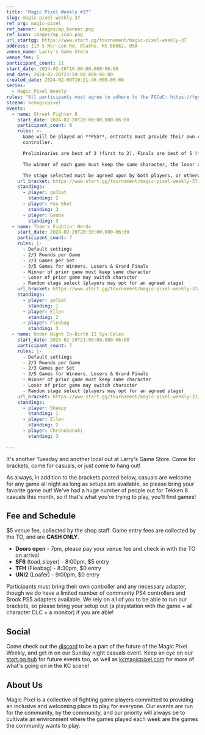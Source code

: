 ```yaml
---
title: "Magic Pixel Weekly #37"
slug: magic-pixel-weekly-37
ref_org: magic-pixel
ref_banner: images/mp_banner.png
ref_icon: images/mp_icon.png
url_startgg: https://www.start.gg/tournament/magic-pixel-weekly-37
address: 113 S Mur-Len Rd, Olathe, KS 66062, USA
venue_name: Larry's Game Store
venue_fee: 5
participant_count: 21
start_date: 2024-02-20T19:00:00.000-06:00
end_date: 2024-02-20T23:59:00.000-06:00
created_date: 2024-02-09T10:21:46.000-06:00
series:
  - Magic Pixel Weekly
rules: "All participants must agree to adhere to the FGCoC: https://fgcoc.com/"
stream: kcmagicpixel
events:
  - name: Street Fighter 6
    start_date: 2024-02-20T20:00:00.000-06:00
    participant_count: 9
    rules: >-
      Game will be played on **PS5**, entrants must provide their own compatible
      controller.  

      Preliminaries are best of 3 (first to 2). Finals are best of 5 (first to 3).  

      The winner of each game must keep the same character, the loser of that game may switch characters.  

      The stage selected must be agreed upon by both players, or otherwise selected at random.
    url_bracket: https://www.start.gg/tournament/magic-pixel-weekly-37/events/street-fighter-6/brackets/1578290/2365125
    standings:
      - player: golbat
        standing: 2
      - player: Fox-Shot
        standing: 3
      - player: Gooba
        standing: 3
  - name: Them's Fightin' Herds
    start_date: 2024-02-20T20:30:00.000-06:00
    participant_count: 7
    rules: |-
      - Default settings
      - 2/3 Rounds per Game
      - 2/3 Games per Set
      - 3/5 Games for Winners, Losers & Grand Finals
      - Winner of prior game must keep same character
      - Loser of prior game may switch character
      - Random stage select (players may opt for an agreed stage)
    url_bracket: https://www.start.gg/tournament/magic-pixel-weekly-37/events/them-s-fightin-herds/brackets/1578289/2365124
    standings:
      - player: golbat
        standing: 1
      - player: Ellen
        standing: 2
      - player: Fleabag
        standing: 3
  - name: Under Night In-Birth II Sys:Celes
    start_date: 2024-02-20T21:00:00.000-06:00
    participant_count: 7
    rules: |-
      - Default settings
      - 2/3 Rounds per Game
      - 2/3 Games per Set
      - 3/5 Games for Winners, Losers & Grand Finals
      - Winner of prior game must keep same character
      - Loser of prior game may switch character
      - Random stage select (players may opt for an agreed stage)
    url_bracket: https://www.start.gg/tournament/magic-pixel-weekly-37/events/under-night-in-birth-ii-sys-celes/brackets/1578300/2365135
    standings:
      - player: Sheepy
        standing: 1
      - player: Ellen
        standing: 2
      - player: ChronoSanaki
        standing: 3

---
```


It's another Tuesday and another local out at Larry's Game Store. Come for brackets, come for casuals, or just come to hang out!

As always, in addition to the brackets posted below, casuals are welcome for any game all night as long as setups are available, so please bring your favorite game out! We've had a huge number of people out for Tekken 8 casuals this month, so if that's what you're trying to play, you'll find games!

## Fee and Schedule
$5 venue fee, collected by the shop staff. Game entry fees are collected by the TO, and are **CASH ONLY**. 

- **Doors open** - 7pm, please pay your venue fee and check in with the TO on arrival
- **SF6** (toad_slayer) - 8:00pm, $5 entry
- **TFH** (Fleabag) - 8:30pm, $0 entry
- **UNI2** (Loafer) - 9:00pm, $0 entry

Participants must bring their own controller and any necessary adapter, though we do have a limited number of community PS4 controllers and Brook PS5 adapters available. We rely on all of you to be able to run our brackets, so please bring your setup out (a playstation with the game + all character DLC + a monitor) if you are able!  

## Social
Come check out the [discord](https://discord.gg/jkmn6CVrrQ) to be a part of the future of the Magic Pixel Weekly, and get in on our Sunday night casuals event. Keep an eye on our [start.gg hub](https://www.start.gg/hub/magic-pixel) for future events too, as well as [kcmagicpixel.com](https://kcmagicpixel.com) for more of what's going on in the KC scene!

## About Us

Magic Pixel is a collective of fighting game players committed to providing an inclusive and welcoming place to play for everyone. Our events are run for the community, by the community, and our priority will always be to cultivate an environment where the games played each week are the games the community wants to play.
  